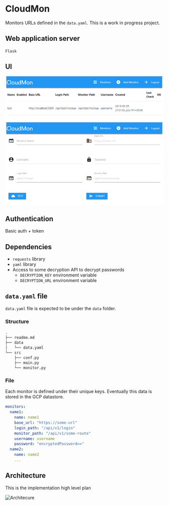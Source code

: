 # CloudMon

Monitors URLs defined in the `data.yaml`. This is a work in progress project.

## Web application server

`Flask`

## UI

![UI Main](/img/cloud_mon_ui.png)
![UI Form](/img/cloud_mon_ui_form.png)

## Authentication

Basic auth + token

## Dependencies

- `requests` library
- `yaml` library
- Access to some decryption API to decrypt passwords
  - `DECRYPTION_KEY` environment variable
  - `DECRYPTION_URL` environment variable

## `data.yaml` file

`data.yaml` file is expected to be under the `data` folder.

### Structure

```text
.
├── readme.md
├── data
│   └── data.yaml
└── src
    ├── conf.py
    ├── main.py
    └── monitor.py
```

### File

Each monitor is defined under their unique keys. Eventually this data is stored in the GCP datastore.

```yaml
monitors:
  name1:
    name: name1
    base_url: "https://some-url"
    login_path: "/api/v1/login"
    monitor_path: "/api/v1/some-route"
    username: username
    password: "encryptedPassword=="
  name2:
    name: name2
    ...
```

## Architecture

This is the implementation high level plan

![Architecure](/img/architecure.png)
